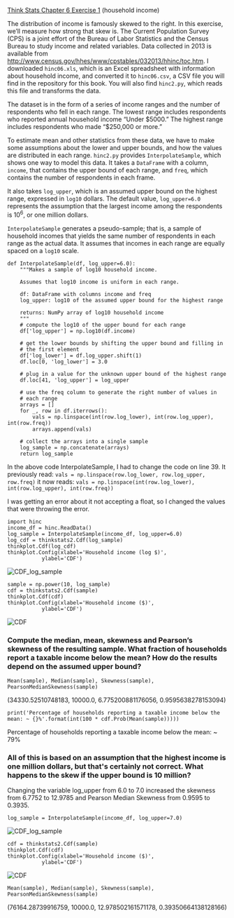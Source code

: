 [Think Stats Chapter 6 Exercise 1](http://greenteapress.com/thinkstats2/html/thinkstats2007.html#toc60) (household income)

The distribution of income is famously skewed to the right. In this exercise, we’ll measure how strong that skew is.
The Current Population Survey (CPS) is a joint effort of the Bureau of Labor Statistics and the Census Bureau to study income and related variables. Data collected in 2013 is available from http://www.census.gov/hhes/www/cpstables/032013/hhinc/toc.htm. I downloaded `hinc06.xls`, which is an Excel spreadsheet with information about household income, and converted it to `hinc06.csv`, a CSV file you will find in the repository for this book. You will also find `hinc2.py`, which reads this file and transforms the data.

The dataset is in the form of a series of income ranges and the number of respondents who fell in each range. The lowest range includes respondents who reported annual household income “Under \$5000.” The highest range includes respondents who made “\$250,000 or more.”

To estimate mean and other statistics from these data, we have to make some assumptions about the lower and upper bounds, and how the values are distributed in each range. `hinc2.py` provides `InterpolateSample`, which shows one way to model this data. It takes a `DataFrame` with a column, `income`, that contains the upper bound of each range, and `freq`, which contains the number of respondents in each frame.

It also takes `log_upper`, which is an assumed upper bound on the highest range, expressed in `log10` dollars. The default value, `log_upper=6.0` represents the assumption that the largest income among the respondents is $10^6$, or one million dollars.

`InterpolateSample` generates a pseudo-sample; that is, a sample of household incomes that yields the same number of respondents in each range as the actual data. It assumes that incomes in each range are equally spaced on a `log10` scale.

    def InterpolateSample(df, log_upper=6.0):
        """Makes a sample of log10 household income.

        Assumes that log10 income is uniform in each range.

        df: DataFrame with columns income and freq
        log_upper: log10 of the assumed upper bound for the highest range

        returns: NumPy array of log10 household income
        """
        # compute the log10 of the upper bound for each range
        df['log_upper'] = np.log10(df.income)

        # get the lower bounds by shifting the upper bound and filling in
        # the first element
        df['log_lower'] = df.log_upper.shift(1)
        df.loc[0, 'log_lower'] = 3.0

        # plug in a value for the unknown upper bound of the highest range
        df.loc[41, 'log_upper'] = log_upper

        # use the freq column to generate the right number of values in
        # each range
        arrays = []
        for _, row in df.iterrows():
            vals = np.linspace(int(row.log_lower), int(row.log_upper), int(row.freq))
            arrays.append(vals)

        # collect the arrays into a single sample
        log_sample = np.concatenate(arrays)
        return log_sample
        
In the above code InterpolateSample, I had to change the code on line 39. It previously read:
`vals = np.linspace(row.log_lower, row.log_upper, row.freq)`
it now reads:
`vals = np.linspace(int(row.log_lower), int(row.log_upper), int(row.freq))` 

I was getting an error about it not accepting a float, so I changed the values that were throwing the error.

    import hinc
    income_df = hinc.ReadData()
    log_sample = InterpolateSample(income_df, log_upper=6.0)
    log_cdf = thinkstats2.Cdf(log_sample)
    thinkplot.Cdf(log_cdf)
    thinkplot.Config(xlabel='Household income (log $)',
               ylabel='CDF')
               
![CDF_log_sample](https://imgur.com/sANqWja)

    sample = np.power(10, log_sample)
    cdf = thinkstats2.Cdf(sample)
    thinkplot.Cdf(cdf)
    thinkplot.Config(xlabel='Household income ($)',
               ylabel='CDF')
![CDF](https://imgur.com/lBbKaI7)

### Compute the median, mean, skewness and Pearson’s skewness of the resulting sample. What fraction of households report a taxable income below the mean? How do the results depend on the assumed upper bound?

    Mean(sample), Median(sample), Skewness(sample), PearsonMedianSkewness(sample)
(34330.52510748183, 10000.0, 6.775200881176056, 0.9595638278153094)
   
    print('Percentage of households reporting a taxable income below the mean: ~ {}%'.format(int(100 * cdf.Prob(Mean(sample)))))
Percentage of households reporting a taxable income below the mean: ~ 79%

### All of this is based on an assumption that the highest income is one million dollars, but that's certainly not correct.  What happens to the skew if the upper bound is 10 million?

Changing the variable log_upper from 6.0 to 7.0 increased the skewness from 6.7752 to 12.9785 and Pearson Median Skewness from 0.9595 to 0.3935.

    log_sample = InterpolateSample(income_df, log_upper=7.0)
    
![CDF_log_sample](https://imgur.com/M3OHI27)

    cdf = thinkstats2.Cdf(sample)
    thinkplot.Cdf(cdf)
    thinkplot.Config(xlabel='Household income ($)',
               ylabel='CDF')
               
![CDF](https://imgur.com/yEeFXsc)
    
    Mean(sample), Median(sample), Skewness(sample), PearsonMedianSkewness(sample)
(76164.28739916759, 10000.0, 12.978502161571178, 0.39350664138128166)


